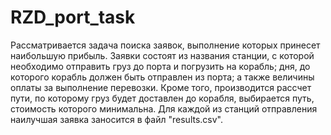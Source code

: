 # RZD_port_task

Рассматривается задача поиска заявок, выполнение которых принесет наибольшую прибыль.
Заявки состоят из названия станции, с которой необходимо отправить груз до порта и погрузить на корабль; дня, до которого корабль должен быть отправлен из порта; а также величины оплаты за выполнение перевозки.
Кроме того, производится рассчет пути, по которому груз будет доставлен до корабля, выбирается путь, стоимость которого минимальна.
Для каждой из станций отправления наилучшая заявка заносится в файл "results.csv".
